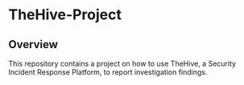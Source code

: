 # TheHive-Project

## Overview

This repository contains a project on how to use TheHive, a Security Incident Response Platform, to report investigation findings.

